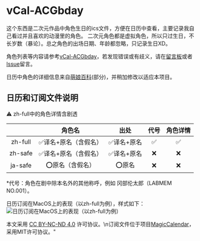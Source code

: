 # vCal-ACGbday

这个东西是二次元作品中角色生日的ics文件，方便在日历中查看，主要记录我自己看过并且喜欢的动漫里的角色。
二次元角色都是虚拟角色，所以只过生日，不长岁数（暴论）。总之角色的出场日期、年龄都忽略，只记录生日XD。

角色列表等内容请参考[vCal-ACGbday](https://magic.vanadiry.com/wiki/vcal/acgbday/)，若发现错误或有歧义，请在[留言板](https://magic.vanadiry.com/wiki/vcal/acgbday/issue/)或者[Issue](https://github.com/Vanadiry/vCal-ACGbday/issues)留言。

日历中角色的详细信息来自[萌娘百科](https://mzh.moegirl.org.cn)(部分)，并稍加修改以适应本项目。

## 日历和订阅文件说明

⚠&nbsp;zh-full中的角色详情含剧透

|         |        角色名        |    出处    | 代号 | 角色详情 |
| :-----: | :------------------: | :--------: | :--: | :------: |
| zh-full | ✅译名+原名（含假名） | ✅译名+原名 |  ✅   |    ✅     |
| zh-safe | ✅译名+原名（含假名） | ✅译名+原名 |  ❌   |    ❌     |
| ja-safe |   ⭕原名（含假名）    |   ⭕原名    |  ❌   |    ❌     |

*代号：角色在剧中除本名外的其他称呼，例如 冈部伦太郎（LABMEM NO.001）。

日历订阅在MacOS上的表现（以zh-full为例），样式如下：
![日历订阅在MacOS上的表现（以zh-full为例）](https://magic.vanadiry.com/library/wiki/vcal/acgbday/vcal_acgbday_01.webp)


本文采用 [CC BY-NC-ND 4.0](https://creativecommons.org/licenses/by-nc-nd/4.0/deed.zh) 许可协议。\n订阅文件位于项目[MagicCalendar](https://github.com/Vanadiry/MagicCalendar)，采用MIT许可协议。"
